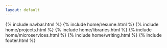 ```yaml
---
layout: default
---
```


{% include navbar.html %}
{% include home/resume.html %}
{% include home/projects.html %}
{% include home/libraries.html %}
{% include home/microservices.html %}
{% include home/writing.html %}
{% include footer.html %}
<script type="text/javascript" src="https://cdn.jsdelivr.net/npm/vanilla-tilt@1.4.1/dist/vanilla-tilt.min.js"></script>
